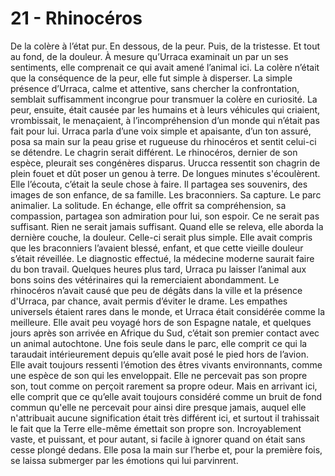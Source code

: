 # 21 - Rhinocéros

De la colère à l’état pur. En dessous, de la peur. Puis, de la tristesse. Et tout au fond, de la douleur. À mesure qu’Urraca examinait un par un ses sentiments, elle comprenait ce qui avait amené l’animal ici. La colère n’était que la conséquence de la peur, elle fut simple à disperser. La simple présence d’Urraca, calme et attentive, sans chercher la confrontation, semblait suffisamment incongrue pour transmuer la colère en curiosité. La peur, ensuite, était causée par les humains et à leurs véhicules qui criaient, vrombissait, le menaçaient, à l’incompréhension d’un monde qui n’était pas fait pour lui. Urraca parla d’une voix simple et apaisante, d’un ton assuré, posa sa main sur la peau grise et rugueuse du rhinocéros et sentit celui-ci se détendre. Le chagrin serait différent. Le rhinocéros, dernier de son espèce, pleurait ses congénères disparus. Urucca ressentit son chagrin de plein fouet et dût poser un genou à terre. De longues minutes s'écoulèrent. Elle l’écouta, c’était la seule chose à faire. Il partagea ses souvenirs, des images de son enfance, de sa famille. Les braconniers. Sa capture. Le parc animalier. La solitude. En échange, elle offrit sa compréhension, sa compassion, partagea son admiration pour lui, son espoir. Ce ne serait pas suffisant. Rien ne serait jamais suffisant. Quand elle se releva, elle aborda la dernière couche, la douleur. Celle-ci serait plus simple. Elle avait compris que les braconniers l’avaient blessé, enfant, et que cette vieille douleur s’était réveillée. Le diagnostic effectué, la médecine moderne saurait faire du bon travail. Quelques heures plus tard, Urraca pu laisser l’animal aux bons soins des vétérinaires qui la remerciaient abondamment. Le rhinocéros n’avait causé que peu de dégâts dans la ville et la présence d'Urraca, par chance, avait permis d’éviter le drame. Les empathes universels étaient rares dans le monde, et Urraca était considérée comme la meilleure. Elle avait peu voyagé hors de son Espagne natale, et quelques jours après son arrivée en Afrique du Sud, c’était son premier contact avec un animal autochtone. Une fois seule dans le parc, elle comprit ce qui la taraudait intérieurement depuis qu’elle avait posé le pied hors de l’avion. Elle avait toujours ressenti l’émotion des êtres vivants environnants, comme une espèce de son qui les enveloppait. Elle ne percevait pas son propre son, tout comme on perçoit rarement sa propre odeur. Mais en arrivant ici, elle comprit que ce qu’elle avait toujours considéré comme un bruit de fond commun qu'elle ne percevait pour ainsi dire presque jamais, auquel elle n'attribuait aucune signification était très différent ici, et surtout il trahissait le fait que la Terre elle-même émettait son propre son. Incroyablement vaste, et puissant, et pour autant, si facile à ignorer quand on était sans cesse plongé dedans. Elle posa la main sur l’herbe et, pour la première fois, se laissa submerger par les émotions qui lui parvinrent.